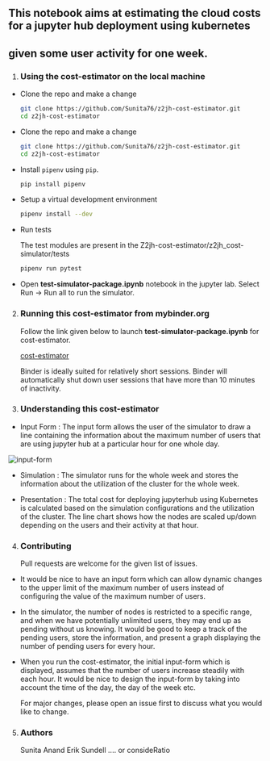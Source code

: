 ## This notebook aims at estimating the cloud costs for a jupyter hub deployment using kubernetes
## given some user activity for one week. 

1. ### Using the cost-estimator on the local machine
 
- Clone the repo and make a change

    ```sh
    git clone https://github.com/Sunita76/z2jh-cost-estimator.git
    cd z2jh-cost-estimator
    ```

- Clone the repo and make a change

    ```sh
    git clone https://github.com/Sunita76/z2jh-cost-estimator.git
    cd z2jh-cost-estimator
    ```

- Install `pipenv` using `pip`.

    ```sh
    pip install pipenv
    ```

- Setup a virtual development environment

    ```sh
    pipenv install --dev
    ```

- Run tests

  The test modules are present in the Z2jh-cost-estimator/z2jh_cost-simulator/tests

    ```sh
    pipenv run pytest
    ```
- Open **test-simulator-package.ipynb** notebook in the jupyter lab.
  Select Run -> Run all to run the simulator.
 
2. ### Running this cost-estimator from mybinder.org

    Follow the link given below to launch **test-simulator-package.ipynb** for cost-estimator.

    [cost-estimator](https://mybinder.org/v2/gh/Sunita76/z2jh-cost-estimator/master)

    Binder is ideally suited for relatively short sessions. Binder will automatically shut down user sessions that have more than 10 minutes of inactivity.


3. ### Understanding this cost-estimator

- Input Form :
  The input form allows the user of the simulator to draw a line containing the information about the maximum number of users that are using jupyter hub at a particular hour for one whole day.

![input-form](https://user-images.githubusercontent.com/47885949/60509794-1d488a00-9cce-11e9-9ade-f0a9ea53c3ac.png)

- Simulation :
  The simulator runs for the whole week and stores the information about the utilization of the cluster for the whole week.

- Presentation :
  The total cost for deploying jupyterhub using Kubernetes is calculated based on the simulation configurations and the utilization of the cluster.
  The line chart shows how the nodes are scaled up/down depending on the users and their activity at that hour.
 

4. ### Contributing
    Pull requests are welcome for the given list of issues. 

  - It would be nice to have an input form which can allow dynamic changes to the upper limit of the maximum number of users instead of configuring the value of the maximum number of users.
    
  - In the simulator, the number of nodes is restricted to a specific range, and when we have potentially unlimited users, they may end up as pending without us knowing. It would be good to keep a track of the pending users, store the information, and present a graph displaying the number of pending users for every hour.
   
  - When you run the cost-estimator, the initial input-form which is displayed, assumes that the number of users increase steadily with each hour. It would be nice to design the input-form by taking into account the time of the day, the day of the week etc.
  
    For major changes, please open an issue first to discuss what you would like to change. 

5. ### Authors
    Sunita Anand 
    Erik Sundell  .... or consideRatio

   



